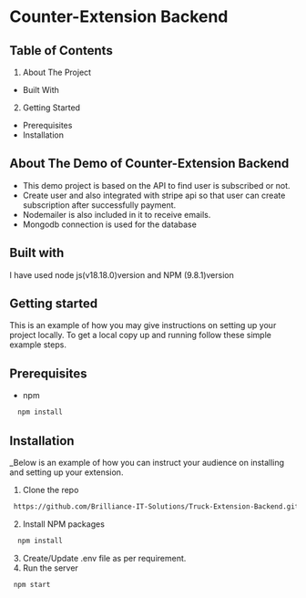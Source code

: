 # Counter-Extension Backend




## Table of Contents


1. About The Project
-  Built With
2. Getting Started
-  Prerequisites
-  Installation



## About The Demo of Counter-Extension Backend

- This demo project is based on the API to find user is subscribed or not.
- Create user and also integrated with stripe api so that user can create subscription after successfully payment.
- Nodemailer is also included in it to receive emails.
- Mongodb connection is used for the database

## Built with
 
 I have used node js(v18.18.0)version and NPM (9.8.1)version 

  ## Getting started

 This is an example of how you may give instructions on setting up your project locally. To get a local copy up and running follow these simple example steps.

 ## Prerequisites

 - npm
   
```bash
  npm install 
```

## Installation

_Below is an example of how you can instruct your audience on installing and setting up your extension.

1. Clone the repo
```bash
 https://github.com/Brilliance-IT-Solutions/Truck-Extension-Backend.git
```
2. Install NPM packages
```bash
  npm install 
```
3. Create/Update .env file as per requirement.
4. Run the server
 ```bash
  npm start 
```
